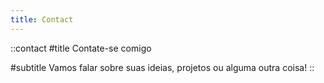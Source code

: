 ```yaml
---
title: Contact
---
```


::contact
#title
Contate-se comigo

#subtitle
Vamos falar sobre suas ideias, projetos ou alguma outra coisa!
::
